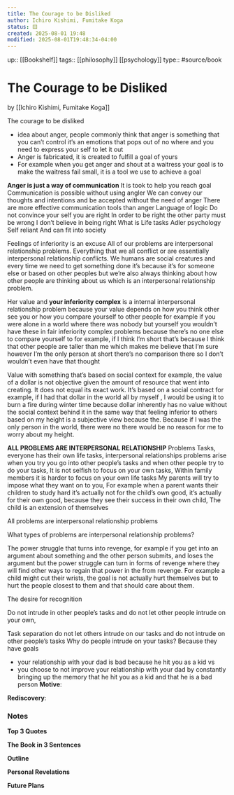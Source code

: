```yaml
---
title: The Courage to be Disliked
author: Ichiro Kishimi, Fumitake Koga
status: 🟨
created: 2025-08-01 19:48
modified: 2025-08-01T19:48:34-04:00
---
```

up:: [[Bookshelf]]
tags:: [[philosophy]] [[psychology]]
type:: #source/book
# The Courage to be Disliked
by [[Ichiro Kishimi, Fumitake Koga]]

The courage to be disliked
-  idea about anger, people commonly think that anger is something that you can’t control it’s an emotions that pops out of no where and you need to express your self to let it out
- Anger is fabricated, it is created to fulfill a goal of yours
- For example when you get anger and shout at a waitress your goal is to make the waitress fail small, it is a tool we use to achieve a goal

**Anger is just a way of communication**
It is took to help you reach goal
Communication is possible without using angler
We can convey our thoughts and intentions and be accepted without the need of anger 
There are more effective communication tools than anger
Language of logic
Do not convince your self you are right
In order to be right the other party must be wrong
I don’t believe in being right
What is Life tasks Adler psychology 
Self reliant
And can fit into society


Feelings of inferiority is an excuse All of our problems are interpersonal relationship problems. Everything that we all conflict or are essentially interpersonal relationship conflicts. We humans are social creatures and every time we need to get something done it’s because it’s for someone else or based on other peoples but we’re also always thinking about how other people are thinking about us which is an interpersonal relationship problem.

Her value and **your inferiority complex** is a internal interpersonal relationship problem because your value depends on how you think other see you or how you compare yourself to other people for example if you were alone in a world where there was nobody but yourself you wouldn’t have these in fair inferiority complex problems because there’s no one else to compare yourself to for example, if I think I’m short that’s because I think that other people are taller than me which makes me believe that I’m sure however I’m the only person at short there’s no comparison there so I don’t wouldn’t even have that thought

Value with something that’s based on social context for example, the value of a dollar is not objective given the amount of resource that went into creating. It does not equal its exact work. It’s based on a social contract for example, if I had that dollar in the world all by myself , I would be using it to burn a fire during winter time because dollar inherently has no value without the social context behind it in the same way that feeling inferior to others based on my height is a subjective view because the. Because if I was the only person in the world, there were no there would be no reason for me to worry about my height.


**ALL PROBLEMS ARE INTERPERSONAL RELATIONSHIP** Problems
Tasks, everyone has their own life tasks, interpersonal relationships problems arise when you try you go into other people’s tasks and when other people try to do your tasks,
It is not selfish to focus on your own tasks, 
Within family members it is harder to focus on your own life tasks
My parents will try to impose what they want on to you,
For example when a parent wants their children to study hard it’s actually not for the child’s own good, it’s actually for their own good, because they see their success in their own child,
The child is an extension of themselves 

All problems are interpersonal relationship problems

What types of problems are interpersonal relationship problems?

The power struggle that turns into revenge, for example if you get into an argument about something and the other person submits, and loses the argument but the power struggle can turn in forms of revenge where they will find other ways to regain that power in the from revenge.
For example a child might cut their wrists, the goal is not actually hurt themselves but to hurt the people closest to them and that should care about them.

The desire for recognition 

Do not intrude in other people’s tasks and do not let other people intrude on your own,

Task separation do not let others intrude on our tasks and do not intrude on other people’s tasks
Why do people intrude on your tasks?
Because they have goals


- your relationship with your dad is bad because he hit you as a kid vs
- you choose to not improve your relationship with your dad by constantly bringing up the memory that he hit you as a kid and that he is a bad person
**Motive**:
<!-- What motivated you to read this book? -->

**Rediscovery**:
<!-- In what situation would anticipate applying the contents of this book to your life?-->

### Notes
**Top 3 Quotes**
<!-- Top 3 Quotes -->

**The Book in 3 Sentences**
<!-- No more than a couple paragraphs summarizing this BOOK -->


**Outline**
<!-- Atomic Notes Permanent notes from this books -->


**Personal Revelations**
<!-- Connections and insights to your own life -->


**Future Plans**
<!-- How to convert this new knowledge into actions into your own life -->